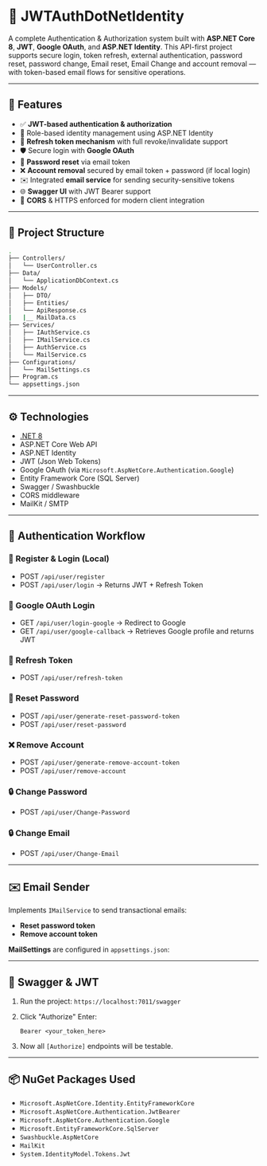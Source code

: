 
# 🔐 JWTAuthDotNetIdentity

A complete Authentication & Authorization system built with **ASP.NET Core 8**, **JWT**, **Google OAuth**, and **ASP.NET Identity**. This API-first project supports secure login, token refresh, external authentication, password reset, password change, Email reset, Email Change and account removal — with token-based email flows for sensitive operations.

---

## 🚀 Features

- ✅ **JWT-based authentication & authorization**
- 🔐 Role-based identity management using ASP.NET Identity
- 🔄 **Refresh token mechanism** with full revoke/invalidate support
- 🛡️ Secure login with **Google OAuth**
- 🔁 **Password reset** via email token
- ❌ **Account removal** secured by email token + password (if local login)
- ✉️ Integrated **email service** for sending security-sensitive tokens
- 🌐 **Swagger UI** with JWT Bearer support
- 🧪 **CORS** & HTTPS enforced for modern client integration

---

## 📂 Project Structure

```bash
.
├── Controllers/
│   └── UserController.cs
├── Data/
│   └── ApplicationDbContext.cs
├── Models/
│   ├── DTO/
│   ├── Entities/
│   └── ApiResponse.cs
|   |__ MailData.cs
├── Services/
│   ├── IAuthService.cs
│   ├── IMailService.cs
│   ├── AuthService.cs
│   └── MailService.cs
├── Configurations/
│   └── MailSettings.cs
├── Program.cs
└── appsettings.json
````

---

## ⚙️ Technologies

* [.NET 8](https://dotnet.microsoft.com/en-us/download/dotnet/8.0)
* ASP.NET Core Web API
* ASP.NET Identity
* JWT (Json Web Tokens)
* Google OAuth (via `Microsoft.AspNetCore.Authentication.Google`)
* Entity Framework Core (SQL Server)
* Swagger / Swashbuckle
* CORS middleware
* MailKit / SMTP

---

## 🔑 Authentication Workflow

### 🔸 Register & Login (Local)

* POST `/api/user/register`
* POST `/api/user/login` → Returns JWT + Refresh Token

### 🔸 Google OAuth Login

* GET `/api/user/login-google` → Redirect to Google
* GET `/api/user/google-callback` → Retrieves Google profile and returns JWT

### 🔄 Refresh Token

* POST `/api/user/refresh-token`

### 📨 Reset Password

* POST `/api/user/generate-reset-password-token`
* POST `/api/user/reset-password`

### ❌ Remove Account

* POST `/api/user/generate-remove-account-token`
* POST `/api/user/remove-account`

### 🔒 Change Password

* POST `/api/user/Change-Password`

### 🔒 Change Email

* POST `/api/user/Change-Email`

---

## ✉️ Email Sender

Implements `IMailService` to send transactional emails:

* **Reset password token**
* **Remove account token**

**MailSettings** are configured in `appsettings.json`:



---

## 🔐 Swagger & JWT

1. Run the project:
   `https://localhost:7011/swagger`

2. Click "Authorize"
   Enter:

   ```
   Bearer <your_token_here>
   ```

3. Now all `[Authorize]` endpoints will be testable.

---

## 📦 NuGet Packages Used

* `Microsoft.AspNetCore.Identity.EntityFrameworkCore`
* `Microsoft.AspNetCore.Authentication.JwtBearer`
* `Microsoft.AspNetCore.Authentication.Google`
* `Microsoft.EntityFrameworkCore.SqlServer`
* `Swashbuckle.AspNetCore`
* `MailKit`
* `System.IdentityModel.Tokens.Jwt`


